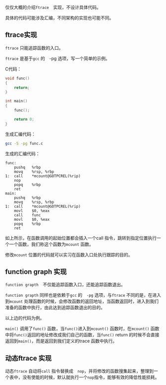 仅仅大概的介绍`ftrace`　实现，不设计具体代码。

具体的代码可能涉及汇编，不同架构的实现也可能不同。



## ftrace实现

`ftrace` 只能追踪函数的入口。

`ftrace` 是基于`gcc` 的　-pg 选项，写一个简单的示例。

C代码：

```c
void func()
{
	return;
}

int main()
{
	func();

	return 0;
}
```

生成汇编代码：

```bash
gcc -S -pg func.c
```

生成的汇编代码：

```assembly
func:
	pushq	%rbp
	movq	%rsp, %rbp
1:	call	*mcount@GOTPCREL(%rip)
	nop
	popq	%rbp
	ret
main:
	pushq	%rbp
	movq	%rsp, %rbp
1:	call	*mcount@GOTPCREL(%rip)
	movl	$0, %eax
	call	func
	movl	$0, %eax
	popq	%rbp
	ret
```

如上所示，在函数调用的起始位置都会插入一个call 指令，跳转到指定位置执行一个一个函数，我们称这个函数为`mcount` 函数。

修改`mcount` 位置的代码就可以实习在函数入口处执行跟踪的目的。



## function graph 实现

`function grapth`　不仅能追踪函数入口，还能追踪函数退出。

`function grapth` 同样也是依赖于`gcc`  的　`-pg` 选项，与`ftrace` 不同的是，在进入到`mcount` 处理函数的时候，会修改函数的返回地址，当函数返回时，进入到我们准备的函数中执行，由此达到追踪函数退出的目的。



以上边的代码为例。

`main()` 调用了`func()` 函数，当`func()`进入到`mcount()` 函数时，在`mcount()` 函数中将`func()`返回的地址修改成我们自己的函数，当`func()` return 的时候不会直接返回到`main()`，而是返回到我们定义的trace 函数中执行。



## 动态ftrace 实现

动态`ftrace` 自动将`call` 指令替换成　`nop`，并将修改的函数搜集起来，整理到一个表中，没有使能的时候，默认就执行一个`nop`指令，能够有效的降低性能损耗。


